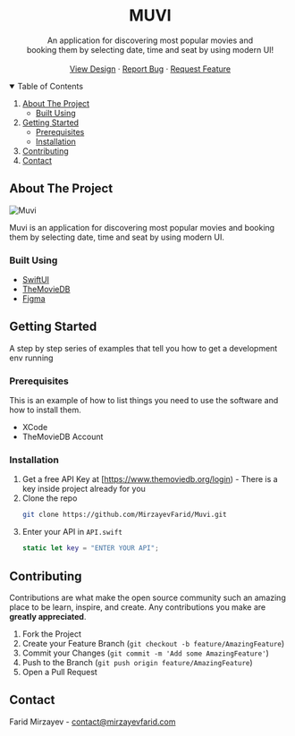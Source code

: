 <h1 align="center" >MUVI</h1>
 <p align="center">
    An application for discovering most popular movies and </br>booking them by selecting date, time and seat by using modern UI!
    <br />
    <br />
    <a href="https://www.figma.com/file/Dd2Fjz2ANyuqYDkFOfNthb/Prandana-Movie?node-id=0%3A4">View Design</a>
    ·
    <a href="https://github.com/MirzayevFarid/Muvi/issues">Report Bug</a>
    ·
    <a href="https://github.com/MirzayevFarid/Muvi/issues">Request Feature</a>
  </p>



<!-- TABLE OF CONTENTS -->
<details open="open">
  <summary>Table of Contents</summary>
  <ol>
    <li>
      <a href="#about-the-project">About The Project</a>
      <ul>
        <li><a href="#built-using">Built Using</a></li>
      </ul>
    </li>
    <li>
      <a href="#getting-started">Getting Started</a>
      <ul>
        <li><a href="#prerequisites">Prerequisites</a></li>
        <li><a href="#installation">Installation</a></li>
      </ul>
    </li>
    <li><a href="#contributing">Contributing</a></li>
    <li><a href="#contact">Contact</a></li>
  </ol>
</details>



<!-- ABOUT THE PROJECT -->
## About The Project

![Muvi](https://user-images.githubusercontent.com/29518613/127533196-061855af-b2d5-48a6-abb3-09aaf6c3d907.png)

Muvi is an application for discovering most popular movies and booking them by selecting date, time and seat by using modern UI.

### Built Using

* [SwiftUI](https://developer.apple.com/xcode/swiftui/)
* [TheMovieDB](https://www.themoviedb.org/)
* [Figma](https://www.figma.com/)


<!-- GETTING STARTED -->
## Getting Started

A step by step series of examples that tell you how to get a development env running

### Prerequisites

This is an example of how to list things you need to use the software and how to install them.
* XCode
* TheMovieDB Account

### Installation

1. Get a free API Key at [https://www.themoviedb.org/login) - There is a key inside project already for you
2. Clone the repo
   ```sh
   git clone https://github.com/MirzayevFarid/Muvi.git
   ```
3. Enter your API in `API.swift`
   ```SWIFT
   static let key = "ENTER YOUR API";
   ```

<!-- CONTRIBUTING -->
## Contributing

Contributions are what make the open source community such an amazing place to be learn, inspire, and create. Any contributions you make are **greatly appreciated**.

1. Fork the Project
2. Create your Feature Branch (`git checkout -b feature/AmazingFeature`)
3. Commit your Changes (`git commit -m 'Add some AmazingFeature'`)
4. Push to the Branch (`git push origin feature/AmazingFeature`)
5. Open a Pull Request


<!-- CONTACT -->
## Contact

Farid Mirzayev - contact@mirzayevfarid.com
